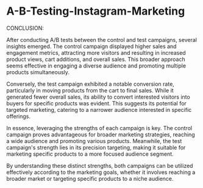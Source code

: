 # A-B-Testing-Instagram-Marketing

CONCLUSION:

After conducting A/B tests between the control and test campaigns, several insights emerged. The control campaign displayed higher sales and engagement metrics, attracting more visitors and resulting in increased product views, cart additions, and overall sales. This broader approach seems effective in engaging a diverse audience and promoting multiple products simultaneously.

Conversely, the test campaign exhibited a notable conversion rate, particularly in moving products from the cart to final sales. While it generated fewer overall sales, its ability to convert interested visitors into buyers for specific products was evident. This suggests its potential for targeted marketing, catering to a narrower audience interested in specific offerings.

In essence, leveraging the strengths of each campaign is key. The control campaign proves advantageous for broader marketing strategies, reaching a wide audience and promoting various products. Meanwhile, the test campaign's strength lies in its precision targeting, making it suitable for marketing specific products to a more focused audience segment.

By understanding these distinct strengths, both campaigns can be utilized effectively according to the marketing goals, whether it involves reaching a broader market or targeting specific products to a niche audience.
